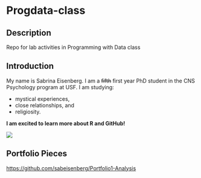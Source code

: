 # Progdata-class
## Description 
Repo for lab activities in Programming with Data class 
## Introduction 
My name is Sabrina Eisenberg. I am a ~~fifth~~ first year PhD student in the CNS Psychology program at USF. I am studying: 
- mystical experiences,
- close relationships, and 
- religiosity. 

**I am excited to learn more about R and GitHub!** 

![](https://www.icegif.com/wp-content/uploads/icegif-1669.gif)

## Portfolio Pieces 

https://github.com/sabeisenberg/Portfolio1-Analysis
